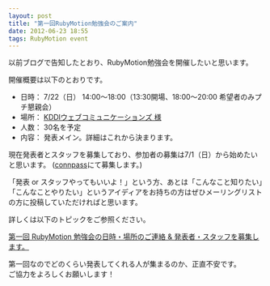 ```yaml
---
layout: post
title: "第一回RubyMotion勉強会のご案内"
date: 2012-06-23 18:55
tags: RubyMotion event
---
```

以前ブログで告知したとおり、RubyMotion勉強会を開催したいと思います。

開催概要は以下のとおりです。

- 日時： 7/22（日） 14:00〜18:00（13:30開場、18:00〜20:00 希望者のみプチ懇親会）
- 場所： [KDDIウェブコミュニケーションズ 様](http://www.cloudcore.jp/vps/develop/)
- 人数： 30名を予定
- 内容： 発表メイン。詳細はこれから決まります。

現在発表者とスタッフを募集しており、参加者の募集は7/1（日）から始めたいと思います。
([connpass](http://connpass.com/)にて募集します。)

「発表 or スタッフやってもいいよ！」という方、あとは「こんなこと知りたい」「こんなことやりたい」というアイディアをお持ちの方はぜひメーリングリストの方に投稿していただければと思います。

詳しくは以下のトピックをご参照ください。

[第一回 RubyMotion 勉強会の日時・場所のご連絡 & 発表者・スタッフを募集します。](https://groups.google.com/d/topic/rubymotionjp/PgViYjcxU9w/discussion)

第一回なのでどのくらい発表してくれる人が集まるのか、正直不安です。  
ご協力をよろしくお願いします！
